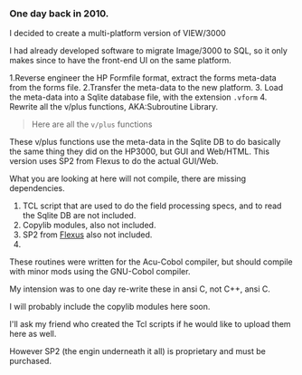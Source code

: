 ### One day back in 2010.

I decided to create a multi-platform version of VIEW/3000

I had already developed software to migrate Image/3000 to SQL, so it only makes since to have the front-end UI on the same platform.

1.Reverse engineer the HP Formfile format, extract the forms meta-data from the forms file.
2.Transfer the meta-data to the new platform. 3. Load the meta-data into a Sqlite database file, with the extension `.vform` 4. Rewrite all the v/plus functions, AKA:Subroutine Library.

> Here are all the `v/plus` functions

These v/plus functions use the meta-data in the Sqlite DB to do basically the same thing they did on the HP3000, but GUI and Web/HTML. This version uses SP2 from Flexus to do the actual GUI/Web.

What you are looking at here will not compile, there are missing dependencies.

1. TCL script that are used to do the field processing specs, and to read the Sqlite DB are not included.
2. Copylib modules, also not included.
3. SP2 from [Flexus](https://flexus.com/) also not included.
4.

These routines were written for the Acu-Cobol compiler, but should compile with minor mods using the GNU-Cobol compiler.

My intension was to one day re-write these in ansi C, not C++, ansi C.

I will probably include the copylib modules here soon.

I'll ask my friend who created the Tcl scripts if he would like to upload them here as well.

However SP2 (the engin underneath it all) is proprietary and must be purchased.
